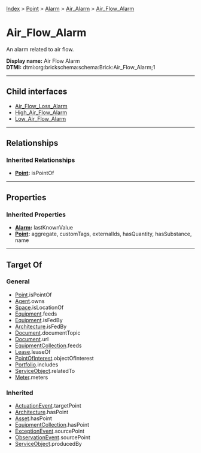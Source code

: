 [Index](../../../../index.md) > [Point](../../../Point.md) > [Alarm](../../Alarm.md) > [Air_Alarm](../Air_Alarm.md) > [Air_Flow_Alarm](#)
# Air_Flow_Alarm

An alarm related to air flow.


**Display name:** Air Flow Alarm<br />
**DTMI:** dtmi:org:brickschema:schema:Brick:Air_Flow_Alarm;1

---

## Child interfaces
* [Air_Flow_Loss_Alarm](Air_Flow_Loss_Alarm.md)
* [High_Air_Flow_Alarm](High-.md)
* [Low_Air_Flow_Alarm](Low-/Low_Air_Flow_Alarm.md)

---

## Relationships

### Inherited Relationships
* **[Point](../../../Point.md):** isPointOf

---

## Properties

### Inherited Properties
* **[Alarm](../../Alarm.md):** lastKnownValue
* **[Point](../../../Point.md):** aggregate, customTags, externalIds, hasQuantity, hasSubstance, name

---

## Target Of
### General
* [Point](../../../Point.md).isPointOf
* [Agent](../../../../Agent/Agent.md).owns
* [Space](../../../../Space/Space.md).isLocationOf
* [Equipment](../../../../Asset/Equipment/Equipment.md).feeds
* [Equipment](../../../../Asset/Equipment/Equipment.md).isFedBy
* [Architecture](../../../../Space/Architecture/Architecture.md).isFedBy
* [Document](../../../../Information/Document/Document.md).documentTopic
* [Document](../../../../Information/Document/Document.md).url
* [EquipmentCollection](../../../../Collection/Equipment-.md).feeds
* [Lease](../../../../Event/Lease.md).leaseOf
* [PointOfInterest](../../../../Information/PointOfInterest.md).objectOfInterest
* [Portfolio](../../../../Collection/Portfolio.md).includes
* [ServiceObject](../../../../Information/ServiceObject/ServiceObject.md).relatedTo
* [Meter](../../../../Asset/Equipment/Meter/Meter.md).meters
### Inherited
* [ActuationEvent](../../../../Event/Point-/ActuationEvent.md).targetPoint
* [Architecture](../../../../Space/Architecture/Architecture.md).hasPoint
* [Asset](../../../../Asset/Asset.md).hasPoint
* [EquipmentCollection](../../../../Collection/Equipment-.md).hasPoint
* [ExceptionEvent](../../../../Event/Point-/ExceptionEvent.md).sourcePoint
* [ObservationEvent](../../../../Event/Point-/ObservationEvent/ObservationEvent.md).sourcePoint
* [ServiceObject](../../../../Information/ServiceObject/ServiceObject.md).producedBy
